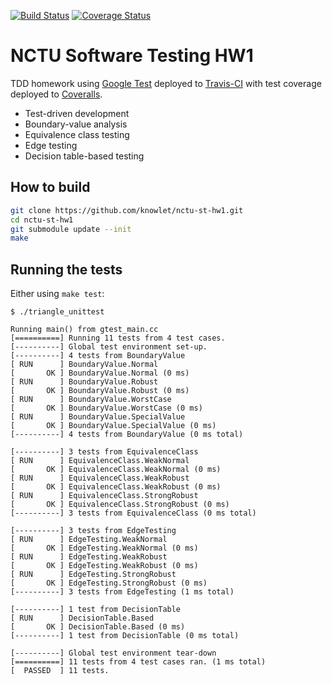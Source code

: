 [![Build Status](https://travis-ci.org/knowlet/nctu-st-hw1.svg?branch=master)](https://travis-ci.org/knowlet/nctu-st-hw1)
[![Coverage Status](https://coveralls.io/repos/github/knowlet/nctu-st-hw1/badge.svg?branch=master)](https://coveralls.io/github/knowlet/nctu-st-hw1?branch=master)


# NCTU Software Testing HW1

TDD homework using [Google Test](https://github.com/google/googletest) deployed to
[Travis-CI](https://travis-ci.org/knowlet/nctu-st-hw1) with test coverage
deployed to [Coveralls](https://coveralls.io/github/knowlet/nctu-st-hw1).

- Test-driven development
- Boundary-value analysis
- Equivalence class testing
- Edge testing
- Decision table-based testing


## How to build

```bash
git clone https://github.com/knowlet/nctu-st-hw1.git
cd nctu-st-hw1
git submodule update --init
make
```


## Running the tests

Either using `make test`:
```
$ ./triangle_unittest

Running main() from gtest_main.cc
[==========] Running 11 tests from 4 test cases.
[----------] Global test environment set-up.
[----------] 4 tests from BoundaryValue
[ RUN      ] BoundaryValue.Normal
[       OK ] BoundaryValue.Normal (0 ms)
[ RUN      ] BoundaryValue.Robust
[       OK ] BoundaryValue.Robust (0 ms)
[ RUN      ] BoundaryValue.WorstCase
[       OK ] BoundaryValue.WorstCase (0 ms)
[ RUN      ] BoundaryValue.SpecialValue
[       OK ] BoundaryValue.SpecialValue (0 ms)
[----------] 4 tests from BoundaryValue (0 ms total)

[----------] 3 tests from EquivalenceClass
[ RUN      ] EquivalenceClass.WeakNormal
[       OK ] EquivalenceClass.WeakNormal (0 ms)
[ RUN      ] EquivalenceClass.WeakRobust
[       OK ] EquivalenceClass.WeakRobust (0 ms)
[ RUN      ] EquivalenceClass.StrongRobust
[       OK ] EquivalenceClass.StrongRobust (0 ms)
[----------] 3 tests from EquivalenceClass (0 ms total)

[----------] 3 tests from EdgeTesting
[ RUN      ] EdgeTesting.WeakNormal
[       OK ] EdgeTesting.WeakNormal (0 ms)
[ RUN      ] EdgeTesting.WeakRobust
[       OK ] EdgeTesting.WeakRobust (0 ms)
[ RUN      ] EdgeTesting.StrongRobust
[       OK ] EdgeTesting.StrongRobust (0 ms)
[----------] 3 tests from EdgeTesting (1 ms total)

[----------] 1 test from DecisionTable
[ RUN      ] DecisionTable.Based
[       OK ] DecisionTable.Based (0 ms)
[----------] 1 test from DecisionTable (0 ms total)

[----------] Global test environment tear-down
[==========] 11 tests from 4 test cases ran. (1 ms total)
[  PASSED  ] 11 tests.

```

